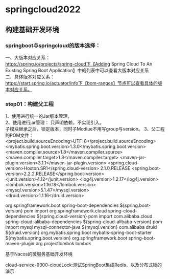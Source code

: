 # springcloud2022
## 构建基础开发环境
### springboot与springcloud的版本选择：
一、大版本对应关系：  
  https://spring.io/projects/spring-cloud下【Adding Spring Cloud To An Existing Spring Boot Application】中的列表中可以查看大版本对应关系  
二、具体版本对应关系：  
  https://start.spring.io/actuator/info下【bom-ranges】节点可以查看具体的版本对应关系。  
### step01：构建父工程
  1、使用<properties>进行统一的Jar版本管理。  
  2、使用<dependencyManagement>进行jar管理： 只声明依赖，不实现引入。  
      子模块继承之后，锁定版本，同时子Modlue不用写group与version。
  3、父工程的POM文件：  
      <properties>
 <project.build.sourceEncoding>UTF-8</project.build.sourceEncoding>
 <mybatis.spring.boot.version>1.3.0</mybatis.spring.boot.version>
 <maven.compiler.source>1.8</maven.compiler.source>
 <maven.compiler.target>1.8</maven.compiler.target>
 <maven-jar-plugin.version>3.1.1</maven-jar-plugin.version>
 <spring.cloud-version>Hoxton.SR1</spring.cloud-version>
 <spring-cloud-alibaba-version>2.1.0.RELEASE</spring-cloud-alibaba-version>
 <spring.boot-version>2.2.2.RELEASE</spring.boot-version>
 <junit.version>4.12</junit.version>
 <log4j.version>1.2.17</log4j.version>
 <lombok.version>1.16.18</lombok.version>
 <mysql.version>5.1.47</mysql.version>
 <druid.version>1.1.16</druid.version>
 </properties>
 
 <dependencyManagement>
 <dependencies>
 <!-- 必备 -->
 <dependency>
 <groupId>org.springframework.boot</groupId>
 <artifactId>spring-boot-dependencies</artifactId>
 <version>${spring.boot-version}</version>
 <type>pom</type>
 <scope>import</scope>
 </dependency>
 <dependency>
             <groupId>org.springframework.cloud</groupId>
             <artifactId>spring-cloud-dependencies</artifactId>
             <version>${spring.cloud-version}</version>
             <type>pom</type>
             <scope>import</scope>
         </dependency>
 <dependency>
 <groupId>com.alibaba.cloud</groupId>
 <artifactId>spring-cloud-alibaba-dependencies</artifactId>
 <version>${spring-cloud-alibaba-version}</version>
 <type>pom</type>
 <scope>import</scope>
 </dependency>
 <!-- 可选 -->
 <dependency>
 <groupId>mysql</groupId>
 <artifactId>mysql-connector-java</artifactId>
 <version>${mysql.version}</version>
 </dependency>
 <dependency>
 <groupId>com.alibaba</groupId>
 <artifactId>druid</artifactId>
 <version>${druid.version}</version>
 </dependency>
 <dependency>
 <groupId>org.mybatis.spring.boot</groupId>
 <artifactId>mybatis-spring-boot-starter</artifactId>
 <version>${mybatis.spring.boot.version}</version>
 </dependency>
 </dependencies>
 </dependencyManagement>

 <build>
 <plugins>
 <plugin>
 <groupId>org.springframework.boot</groupId>
 <artifactId>spring-boot-maven-plugin</artifactId>
 <configuration>
 <excludes>
 <exclude>
 <groupId>org.projectlombok</groupId>
 <artifactId>lombok</artifactId>
 </exclude>
 </excludes>
 </configuration>
 </plugin>
 </plugins>
 </build>





基于Nacos的微服务基础开发环境


cloud-service-9300-cloudLock:测试SpringBoot集成Redis、以及分布式锁的演示
